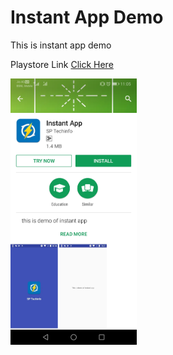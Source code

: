 # Instant App Demo
This is instant app demo


Playstore Link [Click Here](https://play.google.com/store/apps/details?id=com.demoinstant)

<img  src="https://github.com/sunilparmar04/InstantApp/blob/master/ScreenShots/ic_playstore.jpg " width="40%">
